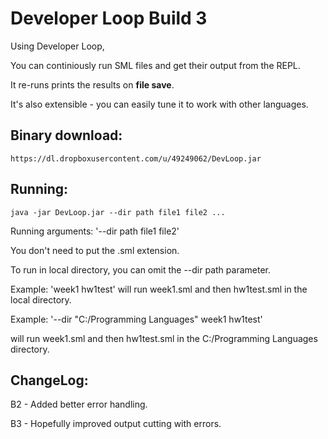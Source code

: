 Developer Loop Build 3
======================

Using Developer Loop, 

You can continiously run SML files and get their output from the REPL.

It re-runs prints the results on **file save**.

It's also extensible - you can easily tune it to work with other languages.

## Binary download:

    https://dl.dropboxusercontent.com/u/49249062/DevLoop.jar

## Running:

    java -jar DevLoop.jar --dir path file1 file2 ...


Running arguments: '--dir path file1 file2'

You don't need to put the .sml extension.

To run in local directory, you can omit the --dir path parameter.

Example: 'week1 hw1test' will run week1.sml and then hw1test.sml in the local directory.

Example: '--dir "C:/Programming Languages" week1 hw1test'

will run week1.sml and then hw1test.sml in the C:/Programming Languages directory.

## ChangeLog:
B2 - Added better error handling.

B3 - Hopefully improved output cutting with errors.


